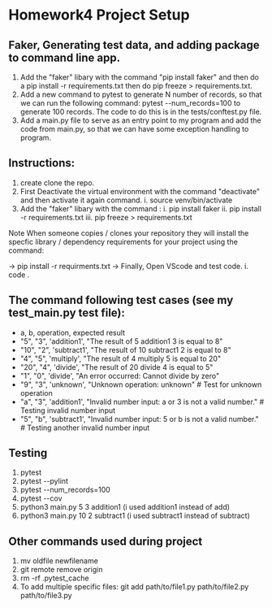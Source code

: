 # Homework4 Project Setup
##  Faker, Generating test data, and adding package to command line app.

1. Add the "faker" libary with the command "pip install faker" and then do a  pip install -r requirements.txt then do pip freeze > requirements.txt.  
2. Add a new command to pytest to generate N number of records, so that we can run the following command: pytest --num_records=100 to generate 100 records. The code to do this is in the tests/conftest.py file.
3. Add a main.py file to serve as an entry point to my program and add the code from main.py, so that we can have some exception handling to program.

## Instructions:
1. create clone the repo.
2. First Deactivate the virtual environment with the command "deactivate" and then activate it again command.
  i. source venv/bin/activate
3. Add the "faker" libary with the command :
   i.   pip install faker
   ii.  pip install -r requirements.txt
   iii. pip freeze > requirements.txt

Note When someone copies / clones your repository they will install the specfic library / dependency requirements for your project using the command:

-> pip install -r requirments.txt
-> Finally, Open VScode and test code.
   i. code .
## The command following test cases (see my test_main.py test file):
- a, b, operation, expected result
- "5", "3", 'addition1', "The result of 5 addition1 3 is equal to 8"
- "10", "2", 'subtract1', "The result of 10 subtract1 2 is equal to 8"
- "4", "5", 'multiply', "The result of 4 multiply 5 is equal to 20"
- "20", "4", 'divide', "The result of 20 divide 4 is equal to 5"
- "1", "0", 'divide', "An error occurred: Cannot divide by zero"
- "9", "3", 'unknown', "Unknown operation: unknown" # Test for unknown operation
- "a", "3", 'addition1', "Invalid number input: a or 3 is not a valid number." # Testing invalid number input
- "5", "b", 'subtract1', "Invalid number input: 5 or b is not a valid number." # Testing another invalid number input

## Testing

1. pytest
2. pytest --pylint
3. pytest --num_records=100
4. pytest  --cov
5. python3 main.py 5 3 addition1 (i used addition1 instead of add)
6. python3 main.py 10 2 subtract1 (i used subtract1 instead of subtract)

## Other commands used during project
 1. mv oldfile newfilename
 2. git remote remove origin
 3. rm -rf .pytest_cache
 4. To add multiple specific files: git add path/to/file1.py path/to/file2.py path/to/file3.py
